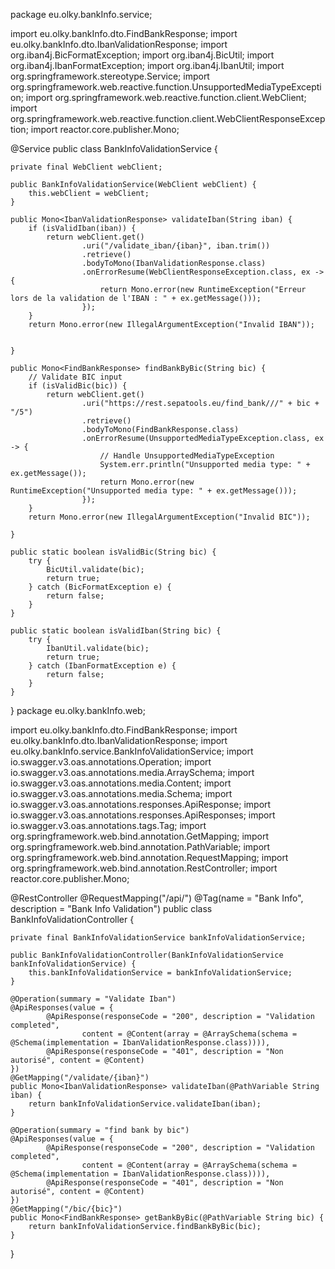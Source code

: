 package eu.olky.bankInfo.service;

import eu.olky.bankInfo.dto.FindBankResponse;
import eu.olky.bankInfo.dto.IbanValidationResponse;
import org.iban4j.BicFormatException;
import org.iban4j.BicUtil;
import org.iban4j.IbanFormatException;
import org.iban4j.IbanUtil;
import org.springframework.stereotype.Service;
import org.springframework.web.reactive.function.UnsupportedMediaTypeException;
import org.springframework.web.reactive.function.client.WebClient;
import org.springframework.web.reactive.function.client.WebClientResponseException;
import reactor.core.publisher.Mono;

@Service
public class BankInfoValidationService {

    private final WebClient webClient;

    public BankInfoValidationService(WebClient webClient) {
        this.webClient = webClient;
    }

    public Mono<IbanValidationResponse> validateIban(String iban) {
        if (isValidIban(iban)) {
            return webClient.get()
                    .uri("/validate_iban/{iban}", iban.trim())
                    .retrieve()
                    .bodyToMono(IbanValidationResponse.class)
                    .onErrorResume(WebClientResponseException.class, ex -> {
                        return Mono.error(new RuntimeException("Erreur lors de la validation de l'IBAN : " + ex.getMessage()));
                    });
        }
        return Mono.error(new IllegalArgumentException("Invalid IBAN"));


    }

    public Mono<FindBankResponse> findBankByBic(String bic) {
        // Validate BIC input
        if (isValidBic(bic)) {
            return webClient.get()
                    .uri("https://rest.sepatools.eu/find_bank///" + bic + "/5")
                    .retrieve()
                    .bodyToMono(FindBankResponse.class)
                    .onErrorResume(UnsupportedMediaTypeException.class, ex -> {
                        // Handle UnsupportedMediaTypeException
                        System.err.println("Unsupported media type: " + ex.getMessage());
                        return Mono.error(new RuntimeException("Unsupported media type: " + ex.getMessage()));
                    });
        }
        return Mono.error(new IllegalArgumentException("Invalid BIC"));

    }

    public static boolean isValidBic(String bic) {
        try {
            BicUtil.validate(bic);
            return true;
        } catch (BicFormatException e) {
            return false;
        }
    }

    public static boolean isValidIban(String bic) {
        try {
            IbanUtil.validate(bic);
            return true;
        } catch (IbanFormatException e) {
            return false;
        }
    }

}
package eu.olky.bankInfo.web;

import eu.olky.bankInfo.dto.FindBankResponse;
import eu.olky.bankInfo.dto.IbanValidationResponse;
import eu.olky.bankInfo.service.BankInfoValidationService;
import io.swagger.v3.oas.annotations.Operation;
import io.swagger.v3.oas.annotations.media.ArraySchema;
import io.swagger.v3.oas.annotations.media.Content;
import io.swagger.v3.oas.annotations.media.Schema;
import io.swagger.v3.oas.annotations.responses.ApiResponse;
import io.swagger.v3.oas.annotations.responses.ApiResponses;
import io.swagger.v3.oas.annotations.tags.Tag;
import org.springframework.web.bind.annotation.GetMapping;
import org.springframework.web.bind.annotation.PathVariable;
import org.springframework.web.bind.annotation.RequestMapping;
import org.springframework.web.bind.annotation.RestController;
import reactor.core.publisher.Mono;


@RestController
@RequestMapping("/api/")
@Tag(name = "Bank Info", description = "Bank Info Validation")
public class BankInfoValidationController {

    private final BankInfoValidationService bankInfoValidationService;

    public BankInfoValidationController(BankInfoValidationService bankInfoValidationService) {
        this.bankInfoValidationService = bankInfoValidationService;
    }

    @Operation(summary = "Validate Iban")
    @ApiResponses(value = {
            @ApiResponse(responseCode = "200", description = "Validation completed",
                    content = @Content(array = @ArraySchema(schema = @Schema(implementation = IbanValidationResponse.class)))),
            @ApiResponse(responseCode = "401", description = "Non autorisé", content = @Content)
    })
    @GetMapping("/validate/{iban}")
    public Mono<IbanValidationResponse> validateIban(@PathVariable String iban) {
        return bankInfoValidationService.validateIban(iban);
    }

    @Operation(summary = "find bank by bic")
    @ApiResponses(value = {
            @ApiResponse(responseCode = "200", description = "Validation completed",
                    content = @Content(array = @ArraySchema(schema = @Schema(implementation = IbanValidationResponse.class)))),
            @ApiResponse(responseCode = "401", description = "Non autorisé", content = @Content)
    })
    @GetMapping("/bic/{bic}")
    public Mono<FindBankResponse> getBankByBic(@PathVariable String bic) {
        return bankInfoValidationService.findBankByBic(bic);
    }

}

